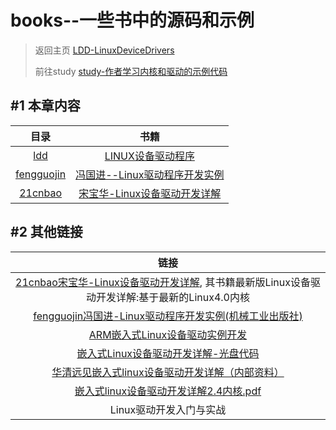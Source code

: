 books--一些书中的源码和示例
=======



> 返回主页      [LDD-LinuxDeviceDrivers](https://github.com/gatieme/LDD-LinuxDeviceDrivers)
>
> 前往study     [study-作者学习内核和驱动的示例代码](https://github.com/gatieme/LDD-LinuxDeviceDrivers/tree/master/study)




#1  本章内容
-------

| 目录 | 书籍 |
|:------:|:------:|
|  [ldd](https://github.com/gatieme/LDD-LinuxDeviceDrivers/tree/master/books/ldd)           | [LINUX设备驱动程序]()                  |
| [fengguojin](https://github.com/gatieme/LDD-LinuxDeviceDrivers/tree/master/books/fengguojin) | [冯国进--Linux驱动程序开发实例](http://book.51cto.com/art/201205/337656.htm)   |
| [21cnbao](https://github.com/gatieme/LDD-LinuxDeviceDrivers/tree/master/books/21cnbao)    | [宋宝华-Linux设备驱动开发详解](http://21cnbao.blog.51cto.com)                            |




#2  其他链接
-------


|   链接  |
|:-------:|
| [21cnbao宋宝华-Linux设备驱动开发详解](http://21cnbao.blog.51cto.com), 其书籍最新版Linux设备驱动开发详解:基于最新的Linux4.0内核    |
| [fengguojin冯国进-Linux驱动程序开发实例(机械工业出版社)](http://book.51cto.com/art/201205/337658.htm) |
| [ARM嵌入式Linux设备驱动实例开发](http://download.csdn.net/detail/melonbo/5048654)                     |
| [嵌入式Linux设备驱动开发详解-光盘代码](http://download.csdn.net/detail/mailyu/3818453)                |
| [华清远见嵌入式linux设备驱动开发详解（内部资料） ](http://download.csdn.net/detail/HUGH0001/2054035)  |
| [嵌入式linux设备驱动开发详解2.4内核.pdf](http://download.csdn.net/detail/kyl282889543/3217595)        |
|   Linux驱动开发入门与实战     |
